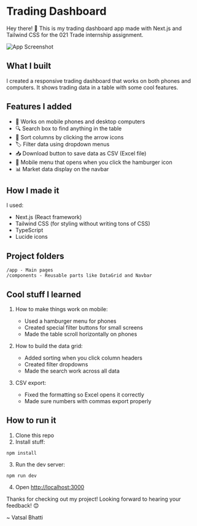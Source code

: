 # Trading Dashboard

Hey there! 👋 This is my trading dashboard app made with Next.js and Tailwind CSS for the 021 Trade internship assignment.

![App Screenshot](https://via.placeholder.com/600x300)

## What I built

I created a responsive trading dashboard that works on both phones and computers. It shows trading data in a table with some cool features.

## Features I added

- 📱 Works on mobile phones and desktop computers
- 🔍 Search box to find anything in the table
- 🔄 Sort columns by clicking the arrow icons
- 🏷️ Filter data using dropdown menus
- 📥 Download button to save data as CSV (Excel file)
- 🍔 Mobile menu that opens when you click the hamburger icon
- 📊 Market data display on the navbar

## How I made it

I used:

- Next.js (React framework)
- Tailwind CSS (for styling without writing tons of CSS)
- TypeScript
- Lucide icons

## Project folders

```
/app - Main pages
/components - Reusable parts like DataGrid and Navbar
```

## Cool stuff I learned

1. How to make things work on mobile:

   - Used a hamburger menu for phones
   - Created special filter buttons for small screens
   - Made the table scroll horizontally on phones

2. How to build the data grid:

   - Added sorting when you click column headers
   - Created filter dropdowns
   - Made the search work across all data

3. CSV export:
   - Fixed the formatting so Excel opens it correctly
   - Made sure numbers with commas export properly

## How to run it

1. Clone this repo
2. Install stuff:

```
npm install
```

3. Run the dev server:

```
npm run dev
```

4. Open [http://localhost:3000](http://localhost:3000)

Thanks for checking out my project! Looking forward to hearing your feedback! 😊

~ Vatsal Bhatti
